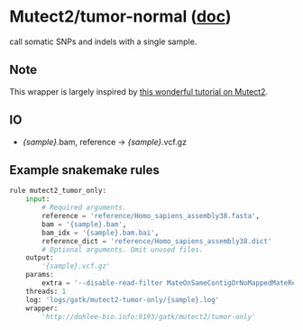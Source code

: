 # Mutect2/tumor-normal ([doc](https://software.broadinstitute.org/gatk/documentation/tooldocs/current/org_broadinstitute_hellbender_tools_walkers_mutect_Mutect2.php))

call somatic SNPs and indels with a single sample.

## Note

This wrapper is largely inspired by [this wonderful tutorial on Mutect2](https://gatkforums.broadinstitute.org/gatk/discussion/11136).

## IO

- *{sample}*.bam, reference -> *{sample}*.vcf.gz

## Example snakemake rules

```python
rule mutect2_tumor_only:
    input:
        # Required arguments.
        reference = 'reference/Homo_sapiens_assembly38.fasta',
        bam = '{sample}.bam',
        bam_idx = '{sample}.bam.bai',
        reference_dict = 'reference/Homo_sapiens_assembly38.dict'
        # Optional arguments. Omit unused files.
    output:
        '{sample}.vcf.gz'
    params:
        extra = '--disable-read-filter MateOnSameContigOrNoMappedMateReadFilter '
    threads: 1
    log: 'logs/gatk/mutect2-tumor-only/{sample}.log'
    wrapper:
        'http://dohlee-bio.info:9193/gatk/mutect2/tumor-only'
```

